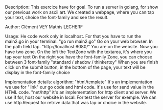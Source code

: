 Description:
    This exercice have for goal. To run a server in golang, for show our previous work on ascii art.
    We created a webpage, where you can tap your text, choice the font-family and see the result.

Author:
    Clément VEY
    Mathis LECHERF

Usage:
    He code work only in localhost. For that you have to run the main2.go in your terminal. "go run main2.go"
    Go on your web browser. In the path field tap. "http://localhost:8080/"
    You are on the website. Now you have two zone.
    On the left the TextZone with the textarea, it's where you tap your text
    On the right you have the font-family Zone, you can choose between 3 font-family "standard / shadow / thinkertoy"
    When you are finish click on the submit button, in the bottom of the page, your text will be display in the font-family choice

Implementation details: algorithm:
    "html/template" It's an implementation we use for "link" our go code and html code. It's use for send value in the HTML code.
	"net/http" it's an implementation for http client and server. We use if for, host our website in local. For test the server for exemple. We can use http.Request for retrive data that was tap or choice in the website.
